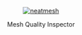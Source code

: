 <p align="center">
  <a href="https://github.com/eigenemara/neatmesh">
    <img alt="neatmesh" src="https://media.githubusercontent.com/media/eigenemara/neatmesh/main/logo/neatmesh-cropped.png">
  </a>
  <p align="center">Mesh Quality Inspector</p>
</p>

